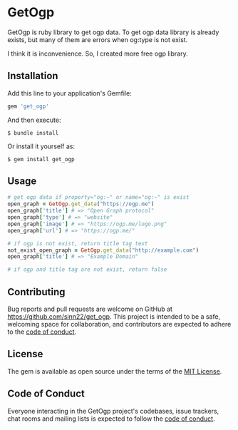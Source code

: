 # GetOgp
GetOgp is ruby library to get ogp data. To get ogp data library is already exists, but many of them are errors when og:type is not exist.

I think it is inconvenience. So, I created more free ogp library.

## Installation

Add this line to your application's Gemfile:

```ruby
gem 'get_ogp'
```

And then execute:

    $ bundle install

Or install it yourself as:

    $ gem install get_ogp

## Usage

```ruby
# get ogp data if property="og:~" or name="og:~" is exist
open_graph = GetOgp.get_data("https://ogp.me")
open_graph['title'] # => "Open Graph protocol"
open_graph['type'] # => "website"
open_graph['image'] # => "https://ogp.me/logo.png"
open_graph['url'] # => "https://ogp.me/"

# if ogp is not exist, return title tag text
not_exist_open_graph = GetOgp.get_data("http://example.com")
open_graph['title'] # => "Example Domain"

# if ogp and title tag are not exist, return false
```

## Contributing

Bug reports and pull requests are welcome on GitHub at https://github.com/sinn22/get_ogp. This project is intended to be a safe, welcoming space for collaboration, and contributors are expected to adhere to the [code of conduct](https://github.com/sinn22/get_ogp/blob/master/CODE_OF_CONDUCT.md).


## License

The gem is available as open source under the terms of the [MIT License](https://opensource.org/licenses/MIT).

## Code of Conduct

Everyone interacting in the GetOgp project's codebases, issue trackers, chat rooms and mailing lists is expected to follow the [code of conduct](https://github.com/sinn22/get_ogp/blob/master/CODE_OF_CONDUCT.md).
